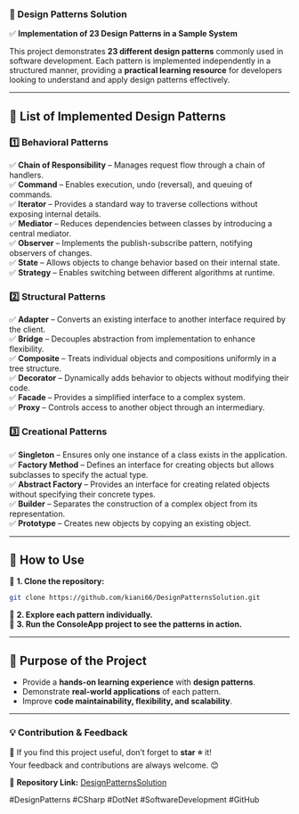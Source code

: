 ### **🚀 Design Patterns Solution**  

✅ **Implementation of 23 Design Patterns in a Sample System**  

This project demonstrates **23 different design patterns** commonly used in software development. Each pattern is implemented independently in a structured manner, providing a **practical learning resource** for developers looking to understand and apply design patterns effectively.  

---

## **📌 List of Implemented Design Patterns**  

### **1️⃣ Behavioral Patterns**  
✅ **Chain of Responsibility** – Manages request flow through a chain of handlers.  
✅ **Command** – Enables execution, undo (reversal), and queuing of commands.  
✅ **Iterator** – Provides a standard way to traverse collections without exposing internal details.  
✅ **Mediator** – Reduces dependencies between classes by introducing a central mediator.  
✅ **Observer** – Implements the publish-subscribe pattern, notifying observers of changes.  
✅ **State** – Allows objects to change behavior based on their internal state.  
✅ **Strategy** – Enables switching between different algorithms at runtime.  

### **2️⃣ Structural Patterns**  
✅ **Adapter** – Converts an existing interface to another interface required by the client.  
✅ **Bridge** – Decouples abstraction from implementation to enhance flexibility.  
✅ **Composite** – Treats individual objects and compositions uniformly in a tree structure.  
✅ **Decorator** – Dynamically adds behavior to objects without modifying their code.  
✅ **Facade** – Provides a simplified interface to a complex system.  
✅ **Proxy** – Controls access to another object through an intermediary.  

### **3️⃣ Creational Patterns**  
✅ **Singleton** – Ensures only one instance of a class exists in the application.  
✅ **Factory Method** – Defines an interface for creating objects but allows subclasses to specify the actual type.  
✅ **Abstract Factory** – Provides an interface for creating related objects without specifying their concrete types.  
✅ **Builder** – Separates the construction of a complex object from its representation.  
✅ **Prototype** – Creates new objects by copying an existing object.  

---

## **📌 How to Use**  

🔹 **1. Clone the repository:**  
```bash
git clone https://github.com/kiani66/DesignPatternsSolution.git
```  
🔹 **2. Explore each pattern individually.**  
🔹 **3. Run the ConsoleApp project to see the patterns in action.**  

---

## **🎯 Purpose of the Project**  
- Provide a **hands-on learning experience** with **design patterns**.  
- Demonstrate **real-world applications** of each pattern.  
- Improve **code maintainability, flexibility, and scalability**.  

---

### **💡 Contribution & Feedback**  
📢 If you find this project useful, don’t forget to **star ⭐** it!  
Your feedback and contributions are always welcome. 😊  

🔗 **Repository Link:** [DesignPatternsSolution](https://github.com/kiani66/DesignPatternsSolution)  

#DesignPatterns #CSharp #DotNet #SoftwareDevelopment #GitHub

